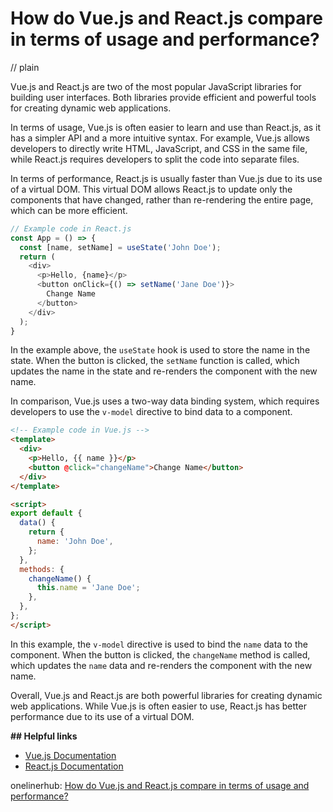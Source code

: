 # How do Vue.js and React.js compare in terms of usage and performance?
// plain

Vue.js and React.js are two of the most popular JavaScript libraries for building user interfaces. Both libraries provide efficient and powerful tools for creating dynamic web applications.

In terms of usage, Vue.js is often easier to learn and use than React.js, as it has a simpler API and a more intuitive syntax. For example, Vue.js allows developers to directly write HTML, JavaScript, and CSS in the same file, while React.js requires developers to split the code into separate files.

In terms of performance, React.js is usually faster than Vue.js due to its use of a virtual DOM. This virtual DOM allows React.js to update only the components that have changed, rather than re-rendering the entire page, which can be more efficient.

```javascript
// Example code in React.js
const App = () => {
  const [name, setName] = useState('John Doe');
  return (
    <div>
      <p>Hello, {name}</p>
      <button onClick={() => setName('Jane Doe')}>
        Change Name
      </button>
    </div>
  );
}
```

In the example above, the `useState` hook is used to store the name in the state. When the button is clicked, the `setName` function is called, which updates the name in the state and re-renders the component with the new name.

In comparison, Vue.js uses a two-way data binding system, which requires developers to use the `v-model` directive to bind data to a component.

```html
<!-- Example code in Vue.js -->
<template>
  <div>
    <p>Hello, {{ name }}</p>
    <button @click="changeName">Change Name</button>
  </div>
</template>

<script>
export default {
  data() {
    return {
      name: 'John Doe',
    };
  },
  methods: {
    changeName() {
      this.name = 'Jane Doe';
    },
  },
};
</script>
```

In this example, the `v-model` directive is used to bind the `name` data to the component. When the button is clicked, the `changeName` method is called, which updates the `name` data and re-renders the component with the new name.

Overall, Vue.js and React.js are both powerful libraries for creating dynamic web applications. While Vue.js is often easier to use, React.js has better performance due to its use of a virtual DOM.

**## Helpful links**
- [Vue.js Documentation](https://vuejs.org/v2/guide/)
- [React.js Documentation](https://reactjs.org/docs/getting-started.html)

onelinerhub: [How do Vue.js and React.js compare in terms of usage and performance?](https://onelinerhub.com/vue.js/how-do-vue-js-and-react-js-compare-in-terms-of-usage-and-performance)